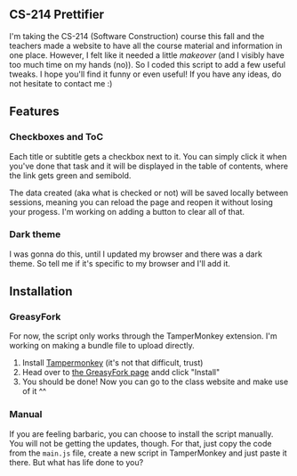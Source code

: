 ## CS-214 Prettifier

I'm taking the CS-214 (Software Construction) course this fall and the teachers made a website to have all the course material and information in one place. However, I felt like it needed a little _makeover_ (and I visibly have too much time on my hands (no)). So I coded this script to add a few useful tweaks. I hope you'll find it funny or even useful! If you have any ideas, do not hesitate to contact me :) 

## Features

### Checkboxes and ToC
Each title or subtitle gets a checkbox next to it. You can simply click it when you've done that task and it will be displayed in the table of contents, where the link gets green and semibold.

The data created (aka what is checked or not) will be saved locally between sessions, meaning you can reload the page and reopen it without losing your progess. I'm working on adding a button to clear all of that.

### Dark theme
I was gonna do this, until I updated my browser and there was a dark theme. So tell me if it's specific to my browser and I'll add it.

## Installation

### GreasyFork

For now, the script only works through the TamperMonkey extension. I'm working on making a bundle file to upload directly.

1. Install [Tampermonkey](https://www.tampermonkey.net/) (it's not that difficult, trust)
2. Head over to [the GreasyFork page](https://greasyfork.org/en/scripts/550061-cs-214-prettifier) andd click "Install"
3. You should be done! Now you can go to the class website and make use of it ^^

### Manual

If you are feeling barbaric, you can choose to install the script manually. You will not be getting the updates, though. For that, just copy the code from the `main.js` file, create a new script in TamperMonkey and just paste it there. But what has life done to you?
